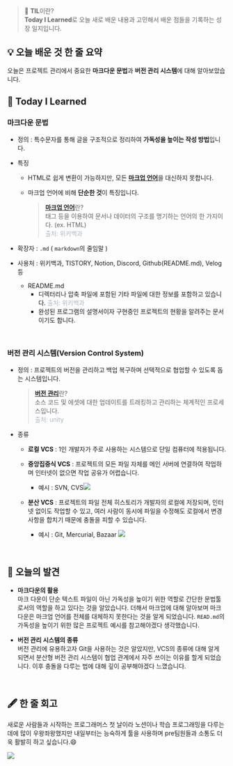 > 🎯 **TIL**이란? \
>  **Today I Learned**로 오늘 새로 배운 내용과 고민해서 배운 점들을 기록하는 성장 일지입니다.

## 💡 오늘 배운 것 한 줄 요약

오늘은 프로젝트 관리에서 중요한 **마크다운 문법**과 **버전 관리 시스템**에 대해 알아보았습니다.
<br>

## 📙 Today I Learned

### 마크다운 문법

- 정의 : 특수문자를 통해 글을 구조적으로 정리하여 **가독성을 높이는 작성 방법**입니다.

- 특징

  - HTML로 쉽게 변환이 가능하지만, 모든 [**마크업 언어**](https://ko.wikipedia.org/wiki/%EB%A7%88%ED%81%AC%EC%97%85_%EC%96%B8%EC%96%B4)을 대신하지 못합니다.
  - 마크업 언어에 비해 **단순한 것**이 특징입니다.

    > [**마크업 언어**](https://ko.wikipedia.org/wiki/%EB%A7%88%ED%81%AC%EC%97%85_%EC%96%B8%EC%96%B4)란? \
    > 태그 등을 이용하여 문서나 데이터의 구조를 명기하는 언어의 한 가지이다. (ex. HTML) \
    > <span style="color: #adb5bd">출처: 위키백과</span>

- 확장자 : `.md` ( `markdown`의 줄임말 )

- 사용처 : 위키백과, TISTORY, Notion, Discord, Github(README.md), Velog 등
  - README.md
    - 디렉터리나 압축 파일에 포함된 기타 파일에 대한 정보를 포함하고 있습니다. <span style="color: #adb5bd">출처: 위키백과</span>
    - 완성된 프로그램의 설명서이자 구현중인 프로젝트의 현황을 알려주는 문서이기도 합니다.

<br>

### 버전 관리 시스템(Version Control System)

- 정의 : 프로젝트의 버전을 관리하고 백업 복구하며 선택적으로 협업할 수 있도록 돕는 시스템입니다.

  > [**버전 관리**](https://unity.com/solutions/what-is-version-control#local-version-control-systems,-explained)란? \
  > 소스 코드 및 에셋에 대한 업데이트를 트래킹하고 관리하는 체계적인 프로세스입니다. \
  > <span style="color: #adb5bd">출처: unity</span>

- 종류

  - **로컬 VCS** : 1인 개발자가 주로 사용하는 시스템으로 단일 컴퓨터에 적용됩니다.

  - **중앙집중식 VCS** : 프로젝트의 모든 파일 자체를 메인 서버에 연결하여 작업하며 인터넷이 없으면 작업 공유가 어렵습니다.
    - 예시 : SVN, CVS![](https://velog.velcdn.com/images/eunoia0235/post/237ae9e7-3e62-435f-bf7a-64d68d32b44a/image.png)
  - **분산 VCS** : 프로젝트의 파일 전체 히스토리가 개발자의 로컬에 저장되며, 인터넷 없이도 작업할 수 있고, 여러 사람이 동시에 파일을 수정해도 로컬에서 변경사항을 합치기 때문에 충돌을 피할 수 있습니다.
    - 예시 : Git, Mercurial, Bazaar
      ![](https://velog.velcdn.com/images/eunoia0235/post/56e3bc6a-ba78-4a5d-b6fe-2d455ab3553f/image.png)

<br>

## 🧐 오늘의 발견

- **마크다운의 활용** \
  마크 다운이 단순 텍스트 파일이 아닌 가독성을 높이기 위한 역할로 간단한 문법툴로서의 역할을 하고 있다는 것을 알았습니다. 더해서 마크업에 대해 알아보며 마크다운은 마크업 언어를 전체를 대체하지 못한다는 것을 알게 되었습니다. `READ.md`의 가독성을 높이기 위한 많은 프로젝트 예시를 참고해야겠다 생각했습니다.

- **버전 관리 시스템의 종류** \
  버전 관리에 유용하고자 Git을 사용하는 것은 알았지만, VCS의 종류에 대해 알게 되면서 분산형 버전 관리 시스템이 협업 관계에서 자주 쓰이는 이유를 할게 되었습니다. 이후 충돌을 다루는 법에 대해 깊이 공부해야겠다 느꼈습니다.

<br>

## 🖋️ 한 줄 회고

새로운 사람들과 시작하는 프로그래머스 첫 날이라 노션이나 학습 프로그래밍을 다루는 데에 많이 우왕좌왕했지만 내일부터는 능숙하게 툴을 사용하며 pre팀원들과 소통도 더욱 활발히 하고 싶습니다.😄

![](https://velog.velcdn.com/images/eunoia0235/post/d37d62b4-5079-4513-9e2f-a061b3a73f65/image.png)
